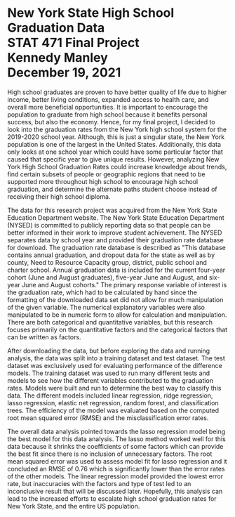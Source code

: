 # New York State High School Graduation Data<br/>STAT  471 Final Project<br/>Kennedy Manley<br/>December 19, 2021

High school graduates are proven to have better quality of life due to higher income, better living conditions, expanded access to health care, and overall more beneficial opportunities. It is important to encourage the population to graduate from high school because it benefits personal success, but also the economy. Hence, for my final project, I decided to look into the graduation rates from the New York high school system for the 2019-2020 school year. Although, this is just a singular state, the New York population is one of the largest in the United States. Additionally, this data only looks at one school year which could have some particular factor that caused that specific year to give unique results. However, analyzing New York High School Graduation Rates could increase knowledge about trends, find certain subsets of people or geographic regions that need to be supported more throughout high school to encourage high school graduation, and determine the alternate paths student choose instead of receiving their high school diploma.

The data for this research project was acquired from the New York State Education Department website. The New York State Education Department (NYSED) is committed to publicly reporting data so that people can be better informed in their work to improve student achievement. The NYSED separates data by school year and provided their graduation rate database for download. The graduation rate database is described as "This database contains annual graduation, and dropout data for the state as well as by county, Need to Resource Capacity group, district, public school and charter school. Annual graduation data is included for the current four-year cohort (June and August graduates), five-year June and August, and six-year June and August cohorts." The primary response variable of interest is the graduation rate, which had to be calculated by hand since the formatting of the downloaded data set did not allow for much manipulation of the given variable. The numerical explanatory variables were also manipulated to be in numeric form to allow for calculation and manipulation. There are both categorical and quantitative variables, but this research focuses primarily on the quantitative factors and the categorical factors that can be written as factors.

After downloading the data, but before exploring the data and running analysis, the data was split into a training dataset and test dataset. The test dataset was exclusively used for evaluating performance of the difference models. The training dataset was used to run many different tests and models to see how the different variables contributed to the graduation rates. Models were built and run to determine the best way to classify this data. The different models included linear regression, ridge regression, lasso regression, elastic net regression, random forest, and classification trees. The efficiency of the model was evaluated based on the computed root mean squared error (RMSE) and the misclassification error rates.

The overall data analysis pointed towards the lasso regression model being the best model for this data analysis. The lasso method worked well for this data because it shrinks the coefficients of some factors which can provide the best fit since there is no inclusion of unnecessary factors. The root mean squared error was used to assess model fit for lasso regression and it concluded an RMSE of 0.76 which is significantly lower than the error rates of the other models. The linear regression model provided the lowest error rate, but inaccuracies with the factors and type of test led to an inconclusive result that will be discussed later. Hopefully, this analysis can lead to the increased efforts to escalate high school graduation rates for New York State, and the entire US population. 
